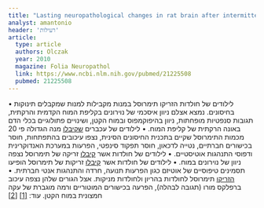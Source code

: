 ```yaml
---
title: "Lasting neuropathological changes in rat brain after intermittent neonatal administration of thimerosal"
analyst: amantonio
header: 'רעילות'
article:
  type: article
  authors: Olczak
  year: 2010
  magazine: Folia Neuropathol
  link: https://www.ncbi.nlm.nih.gov/pubmed/21225508
  pubmed: 21225508
---
```


•	לילודים של חולדות הזריקו תימרוסל במנות מקבילות למנות שמקבלים תינוקות בחיסונים. נמצא אצלם ניוון איסכמי של נוירונים בקליפת המוח הקדמית והרקתית, תגובות סנפטיות מופחתות, ניוון בהיפוקמפוס ובמוח הקטן, ושינויים פתולוגיים בכלי הדם באונה הרקתית של קליפת המוח.
•	לילודים של עכברים [שקיבלו](https://www.ncbi.nlm.nih.gov/pubmed/24675092) מנה הגדולה פי 20 מכמות התימרוסל שקיים בתכנית החיסונים הסינית, נצפו עיכובים בהתפתחות, חוסר בכישורים חברתיים, נטייה לדכאון, חוסר תפקוד סינפטי, הפרעות במערכת האנדוקרינית ודפוסי התנהגות אוטיסטיים.
•	לילודים של חולדות אשר [קיבלו](https://www.ncbi.nlm.nih.gov/pmc/articles/PMC2957583/) זריקה של תימרוסל נצפה ניוון של נוירונים במוח.
•	לילודים של חולדות אשר [קיבלו](https://www.ncbi.nlm.nih.gov/pubmed/21549155) זריקות של תימרוסל הופיעו תסמינים טיפוסיים של אוטיזם כגון הפרעות תנועה, חרדה והתנהגות אנטי חברתית.
•	[הזריקו](https://www.ncbi.nlm.nih.gov/pubmed/22015705) תימרוסל לחולדות בהריון ולחולדות מניקות. אצל הגורים שלהן נצפה עיכוב ברפלקס מורו (תגובה לבהלה), הפרעה בכישורים המוטוריים ורמה מוגברת של עקה חמצונית במוח הקטן. עוד: [[1]](https://www.ncbi.nlm.nih.gov/pubmed/15184908) [[2]](https://www.ncbi.nlm.nih.gov/pubmed/19357975)
